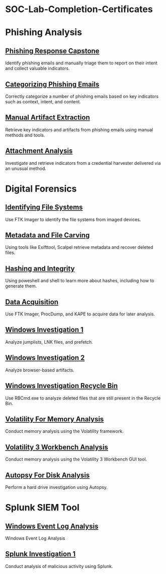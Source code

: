 # SOC-Lab-Completion-Certificates
# Phishing Analysis
## <a href="https://elearning.securityblue.team/public/lab-certificate/f9606ca8-c719-4a25-b1b0-bce368f4f7f0">Phishing Response Capstone</a>
Identify phishing emails and manually triage them to report on their intent and collect valuable indicators.

## <a href="https://elearning.securityblue.team/public/lab-certificate/b8c7dbc9-9ce1-48f2-8d85-044d74b98e1c">Categorizing Phishing Emails</a>
Correctly categorize a number of phishing emails based on key indicators such as context, intent, and content.

## <a href="https://elearning.securityblue.team/public/lab-certificate/c945349b-3f22-4ed0-85a0-5ed69307c328">Manual Artifact Extraction</a>
Retrieve key indicators and artifacts from phishing emails using manual methods and tools.

## <a href="https://elearning.securityblue.team/public/lab-certificate/a8c9d358-415d-470c-9a34-2dfa7e5406b0">Attachment Analysis</a>
Investigate and retrieve indicators from a credential harvester delivered via an unusual method.




# Digital Forensics                                                                                                                                                                                         
## <a href="https://elearning.securityblue.team/public/lab-certificate/6d8bc56c-384d-4949-8de0-ff750ba9d4b6">Identifying File Systems</a>                                                                   
Use FTK Imager to identify the file systems from imaged devices.                                                                                                                                            

## <a href="https://elearning.securityblue.team/public/lab-certificate/720bdf74-f27a-4786-9de1-a57e2e491d93">Metadata and File Carving</a>
Using tools like Exifttool, Scalpel retrieve metadata and recover deleted files.

## <a href="https://elearning.securityblue.team/public/lab-certificate/efd58e0a-6452-418a-897a-388eefcb31be">Hashing and Integrity</a>
Using poweshell and shell to learn more about hashes, including how to generate them.

## <a href="https://elearning.securityblue.team/public/lab-certificate/7bc21cd8-370c-40a1-acd7-de1c03705c1c">Data Acquisition</a>
Use FTK Imager, ProcDump, and KAPE to acquire data for later analysis.

## <a href="https://elearning.securityblue.team/public/lab-certificate/cf5ce33b-0d0a-48d4-9721-0f3b040d2533">Windows Investigation 1</a>
Analyze jumplists, LNK files, and prefetch.

## <a href="https://elearning.securityblue.team/public/lab-certificate/176724b4-a765-4020-b9fa-ec66ec8ec3be">Windows Investigation 2</a>
Analyze browser-based artifacts.

## <a href="https://elearning.securityblue.team/public/lab-certificate/e0162fee-7b29-4d14-aba5-adb234d9a557">Windows Investigation Recycle Bin</a>
Use RBCmd.exe to analyze deleted files that are still present in the Recycle Bin.

## <a href="https://elearning.securityblue.team/public/lab-certificate/32f36475-dce7-4011-a7a0-9768a3b84a2b">Volatility For Memory Analysis</a>
Conduct memory analysis using the Volatility framework.

## <a href="https://elearning.securityblue.team/public/lab-certificate/797c743f-493e-4628-8088-70d6b059c7e4">Volatility 3 Workbench Analysis</a>
Conduct memory analysis using the Volatility 3 Workbench GUI tool.

## <a href="https://elearning.securityblue.team/public/lab-certificate/7425f78a-bda9-4ccc-9720-e86daba046a7">Autopsy For Disk Analysis</a>
Perform a hard drive investigation using Autopsy.

# Splunk SIEM Tool
## <a href="https://elearning.securityblue.team/public/lab-certificate/fe4e86db-5d0e-452c-b8e2-07239514e65e">Windows Event Log Analysis</a>
Windows Event Log Analysis

## <a href="https://elearning.securityblue.team/public/lab-certificate/196b7f78-2c5f-4a73-a456-acc55d73f8f4">Splunk Investigation 1</a>
Conduct analysis of malicious activity using Splunk.

## <a href=""></a>
## <a href=""></a>
## <a href=""></a>
## <a href=""></a>
## <a href=""></a>
## <a href=""></a>
